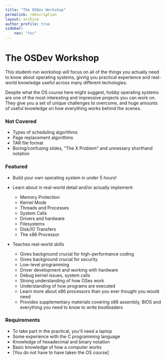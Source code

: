 ```yaml
---
title: "The OSDev Workshop"
permalink: /description
layout: archive
author_profile: true
sidebar:
    nav: "toc"
---
```



# The OSDev Workshop

This student-run workshop will focus on all of the things you actually
need to know about operating systems, giving you practical experience and
real-world knowledge useful across many different techologies.

Despite what the OS course here might suggest, hobby operating systems
are one of the most interesting and impressive projects you can work on.
They give you a set of unique challenges to overcome, and huge amounts of
useful knowledge on how everything works behind the scenes.

### Not Covered

 - Types of scheduling algorithms
 - Page replacement algorithms
 - TAR file format
 - Boring/confusing slides, "The X Problem" and unnessary shorthand notation

### Featured
 - Build your own operating system in under 5 hours!
 - Learn about in real-world detail and/or actually implement:
   * Memory Protection
   * Kernel Mode
   * Threads and Processes
   * System Calls
   * Drivers and hardware
   * Filesystems
   * Disk/IO Transfers
   * The x86 Processor

- Teaches real-world skills
   * Gives background crucial for high-performance coding
   * Gives background crucial for security
   * Low-level programming
   * Driver development and working with hardware
   * Debug kernel issues, system calls
   * Strong understanding of how OSes work
   * Understanding of how programs are executed
   * Learn more about x86 processors than you ever thought
     you would need
   * Provides supplementary materials covering x86 assembly,
     BIOS and everything you need to know to write bootloaders

### Requirements

  - To take part in the practical, you'll need a laptop
  - Some experience with the C programming language
  - Knowledge of hexadecimal and binary notation
  - Basic knowledge of how a computer works
  - [You do not have to have taken the OS course]
